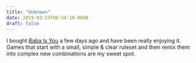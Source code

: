 ```yaml
---
title: "Unknown"
date: 2019-03-23T06:54:18-0600
draft: false
---
```


I bought [Baba Is You](https://www.polygon.com/reviews/2019/3/13/18263824/baba-is-you-review-nintendo-switch-pc) a few days ago and have been really enjoying it. Games that start with a small, simple & clear ruleset and then remix them into complex new combinations are my sweet spot.
